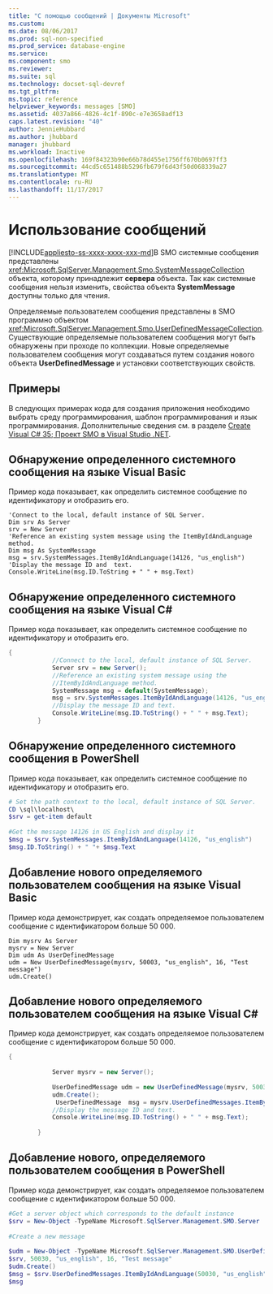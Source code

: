 ```yaml
---
title: "С помощью сообщений | Документы Microsoft"
ms.custom: 
ms.date: 08/06/2017
ms.prod: sql-non-specified
ms.prod_service: database-engine
ms.service: 
ms.component: smo
ms.reviewer: 
ms.suite: sql
ms.technology: docset-sql-devref
ms.tgt_pltfrm: 
ms.topic: reference
helpviewer_keywords: messages [SMO]
ms.assetid: 4037a866-4826-4c1f-890c-e7e3658adf13
caps.latest.revision: "40"
author: JennieHubbard
ms.author: jhubbard
manager: jhubbard
ms.workload: Inactive
ms.openlocfilehash: 169f84323b90e66b78d455e1756ff670b0697ff3
ms.sourcegitcommit: 44cd5c651488b5296fb679f6d43f50d068339a27
ms.translationtype: MT
ms.contentlocale: ru-RU
ms.lasthandoff: 11/17/2017
---
```

# <a name="using-messages"></a>Использование сообщений
[!INCLUDE[appliesto-ss-xxxx-xxxx-xxx-md](../../../includes/appliesto-ss-xxxx-xxxx-xxx-md.md)]В SMO системные сообщения представлены <xref:Microsoft.SqlServer.Management.Smo.SystemMessageCollection> объекта, которому принадлежит **сервера** объекта. Так как системные сообщения нельзя изменить, свойства объекта **SystemMessage** доступны только для чтения.  
  
 Определяемые пользователем сообщения представлены в SMO программно объектом <xref:Microsoft.SqlServer.Management.Smo.UserDefinedMessageCollection>. Существующие определяемые пользователем сообщения могут быть обнаружены при проходе по коллекции. Новые определяемые пользователем сообщения могут создаваться путем создания нового объекта **UserDefinedMessage** и установки соответствующих свойств.  
  
## <a name="examples"></a>Примеры  
 В следующих примерах кода для создания приложения необходимо выбрать среду программирования, шаблон программирования и язык программирования. Дополнительные сведения см. в разделе [Create Visual C# 35; Проект SMO в Visual Studio .NET](../../../relational-databases/server-management-objects-smo/how-to-create-a-visual-csharp-smo-project-in-visual-studio-net.md).  
  
## <a name="finding-a-particular-system-message-in-visual-basic"></a>Обнаружение определенного системного сообщения на языке Visual Basic  
 Пример кода показывает, как определить системное сообщение по идентификатору и отобразить его.  
  
```VBNET
'Connect to the local, default instance of SQL Server.
Dim srv As Server
srv = New Server
'Reference an existing system message using the ItemByIdAndLanguage method.
Dim msg As SystemMessage
msg = srv.SystemMessages.ItemByIdAndLanguage(14126, "us_english")
'Display the message ID and  text.
Console.WriteLine(msg.ID.ToString + " " + msg.Text)
```
  
## <a name="finding-a-particular-system-message-in-visual-c"></a>Обнаружение определенного системного сообщения на языке Visual C#  
 Пример кода показывает, как определить системное сообщение по идентификатору и отобразить его.  
  
```csharp  
{  
            //Connect to the local, default instance of SQL Server.   
            Server srv = new Server();  
            //Reference an existing system message using the   
            //ItemByIdAndLanguage method.   
            SystemMessage msg = default(SystemMessage);  
            msg = srv.SystemMessages.ItemByIdAndLanguage(14126, "us_english");  
            //Display the message ID and text.   
            Console.WriteLine(msg.ID.ToString() + " " + msg.Text);  
        }  
```  
  
## <a name="finding-a-particular-system-message-in-powershell"></a>Обнаружение определенного системного сообщения в PowerShell  
 Пример кода показывает, как определить системное сообщение по идентификатору и отобразить его.  
  
```powershell  
# Set the path context to the local, default instance of SQL Server.  
CD \sql\localhost\  
$srv = get-item default  
  
#Get the message 14126 in US English and display it  
$msg = $srv.SystemMessages.ItemByIdAndLanguage(14126, "us_english")  
$msg.ID.ToString() + " "+ $msg.Text  
```  
  
## <a name="adding-a-new-user-defined-message-in-visual-basic"></a>Добавление нового определяемого пользователем сообщения на языке Visual Basic  
 Пример кода демонстрирует, как создать определяемое пользователем сообщение с идентификатором больше 50 000.  
  
```VBNET  
Dim mysrv As Server  
mysrv = New Server  
Dim udm As UserDefinedMessage  
udm = New UserDefinedMessage(mysrv, 50003, "us_english", 16, "Test message")  
udm.Create()  
```  
  
## <a name="adding-a-new-user-defined-message-in-visual-c"></a>Добавление нового определяемого пользователем сообщения на языке Visual C#  
 Пример кода демонстрирует, как создать определяемое пользователем сообщение с идентификатором больше 50 000.  
  
```csharp  
{  
  
            Server mysrv = new Server();  
  
            UserDefinedMessage udm = new UserDefinedMessage(mysrv, 50030, "us_english",16, "Test message");  
            udm.Create();  
             UserDefinedMessage  msg = mysrv.UserDefinedMessages.ItemByIdAndLanguage(50030, "us_english");  
            //Display the message ID and text.   
            Console.WriteLine(msg.ID.ToString() + " " + msg.Text);  
  
        }  
```  
  
## <a name="adding-a-new-user-defined-message-in-powershell"></a>Добавление нового, определяемого пользователем сообщения в PowerShell  
 Пример кода демонстрирует, как создать определяемое пользователем сообщение с идентификатором больше 50 000.  
  
```powershell  
#Get a server object which corresponds to the default instance  
$srv = New-Object -TypeName Microsoft.SqlServer.Management.SMO.Server  
  
#Create a new message  
  
$udm = New-Object -TypeName Microsoft.SqlServer.Management.SMO.UserDefinedMessage -argumentlist `  
$srv, 50030, "us_english", 16, "Test message"  
$udm.Create()  
$msg = $srv.UserDefinedMessages.ItemByIdAndLanguage(50030, "us_english");  
$msg  
```  
  
  
